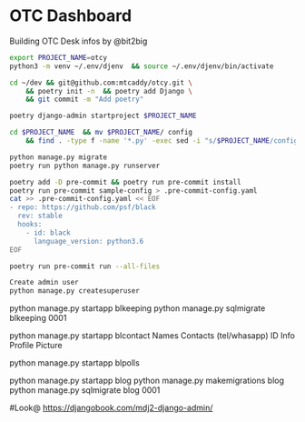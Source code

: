 # OTC Dashboard
Building OTC Desk infos by @bit2big

```bash
export PROJECT_NAME=otcy
python3 -m venv ~/.env/djenv  && source ~/.env/djenv/bin/activate
```
```bash
cd ~/dev && git@github.com:mtcaddy/otcy.git \
	&& poetry init -n  && poetry add Django \
	&& git commit -m "Add poetry"

```

```bash
poetry django-admin startproject $PROJECT_NAME
```
```bash
cd $PROJECT_NAME  && mv $PROJECT_NAME/ config
	&& find . -type f -name '*.py' -exec sed -i "s/$PROJECT_NAME/config/g" '{}' \;
```
```bash
python manage.py migrate
poetry run python manage.py runserver
```

```bash
poetry add -D pre-commit && poetry run pre-commit install
poetry run pre-commit sample-config > .pre-commit-config.yaml
cat >> .pre-commit-config.yaml << EOF
- repo: https://github.com/psf/black
  rev: stable
  hooks:
    - id: black
      language_version: python3.6
EOF
```

```bash
poetry run pre-commit run --all-files
```

```bash
Create admin user
python manage.py createsuperuser
```

python manage.py startapp blkeeping
	python manage.py sqlmigrate blkeeping 0001

python manage.py startapp blcontact
	Names
	Contacts (tel/whasapp)
	ID Info
	Profile Picture

 python manage.py startapp blpolls

 python manage.py startapp blog
 	python manage.py makemigrations blog
 	python manage.py sqlmigrate blog 0001

#Look@
https://djangobook.com/mdj2-django-admin/
